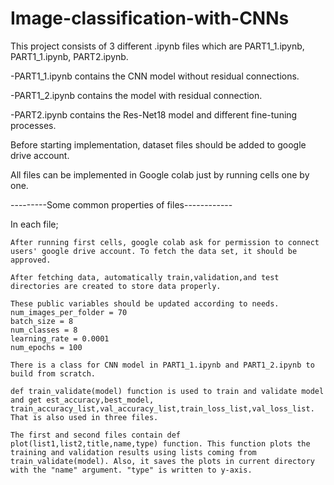 # Image-classification-with-CNNs
This project consists of 3 different .ipynb files which are PART1_1.ipynb, PART1_1.ipynb, PART2.ipynb.

-PART1_1.ipynb contains the CNN model without residual connections.

-PART1_2.ipynb contains the model with residual connection. 

-PART2.ipynb contains the Res-Net18 model and different fine-tuning processes.


Before starting implementation, dataset files should be added to google drive account.

All files can be implemented in Google colab just by running cells one by one. 




---------Some common properties of files------------

In each file; 

	After running first cells, google colab ask for permission to connect users' google drive account. To fetch the data set, it should be approved.

	After fetching data, automatically train,validation,and test directories are created to store data properly.

	These public variables should be updated according to needs.
	num_images_per_folder = 70  
	batch_size = 8
	num_classes = 8
	learning_rate = 0.0001
	num_epochs = 100

	There is a class for CNN model in PART1_1.ipynb and PART1_2.ipynb to build from scratch. 
	
	def train_validate(model) function is used to train and validate model and get est_accuracy,best_model,	train_accuracy_list,val_accuracy_list,train_loss_list,val_loss_list. That is also used in three files.

	The first and second files contain def plot(list1,list2,title,name,type) function. This function plots the training and validation results using lists coming from train_validate(model). Also, it saves the plots in current directory with the "name" argument. "type" is written to y-axis.

	
	








